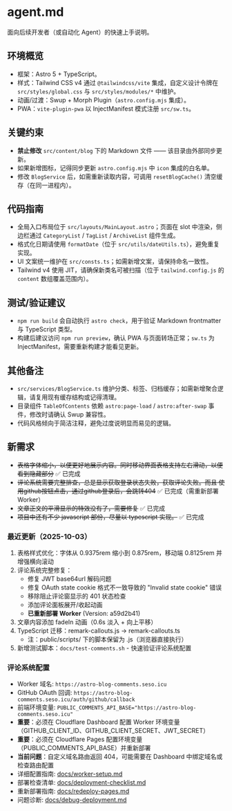 # agent.md

面向后续开发者（或自动化 Agent）的快速上手说明。

## 环境概览
- 框架：Astro 5 + TypeScript。
- 样式：Tailwind CSS v4 通过 `@tailwindcss/vite` 集成，自定义设计令牌在 `src/styles/global.css` 与 `src/styles/modules/*` 中维护。
- 动画/过渡：Swup + Morph Plugin（`astro.config.mjs` 集成）。
- PWA：`vite-plugin-pwa` 以 InjectManifest 模式注册 `src/sw.ts`。

## 关键约束
- **禁止修改** `src/content/blog` 下的 Markdown 文件 —— 该目录由外部同步更新。
- 如果新增图标，记得同步更新 `astro.config.mjs` 中 `icon` 集成的白名单。
- 修改 `BlogService` 后，如需重新读取内容，可调用 `resetBlogCache()` 清空缓存（在同一进程内）。

## 代码指南
- 全局入口布局位于 `src/layouts/MainLayout.astro`；页面在 slot 中渲染，侧边栏通过 `CategoryList` / `TagList` / `ArchiveList` 组件生成。
- 格式化日期请使用 `formatDate`（位于 `src/utils/dateUtils.ts`），避免重复实现。
- UI 文案统一维护在 `src/consts.ts`；如需新增文案，请保持命名一致性。
- Tailwind v4 使用 JIT，请确保新类名可被扫描（位于 `tailwind.config.js` 的 `content` 数组覆盖范围内）。

## 测试/验证建议
- `npm run build` 会自动执行 `astro check`，用于验证 Markdown frontmatter 与 TypeScript 类型。
- 构建后建议访问 `npm run preview`，确认 PWA 与页面转场正常；`sw.ts` 为 InjectManifest，需要重新构建才能看见更新。

## 其他备注
- `src/services/BlogService.ts` 维护分类、标签、归档缓存；如需新增聚合逻辑，请复用现有缓存结构或记得清理。
- 目录组件 `TableOfContents` 依赖 `astro:page-load` / `astro:after-swap` 事件，修改时请确认 Swup 兼容性。
- 代码风格倾向于简洁注释，避免过度说明显而易见的逻辑。

## 新需求
- ~~表格字体缩小，以便更好地展示内容。同时移动界面表格支持左右滑动，以便看到隐藏部分~~ ✅ 已完成
- ~~评论系统需要完整排查，总是显示获取登录状态失败，获取评论失败。而且 使用github按钮点击，通过github登录后，会跳转404~~ ✅ 已完成（需重新部署 Worker）
- ~~文章正文的平滑显示的特效没有了，需要修复~~ ✅ 已完成
- ~~项目中还有不少 javascript 部份，尽量以 typescript 实现。~~ ✅ 已完成

### 最近更新（2025-10-03）
1. 表格样式优化：字体从 0.9375rem 缩小到 0.875rem，移动端 0.8125rem 并增强横向滚动
2. 评论系统完整修复：
   - 修复 JWT base64url 解码问题
   - 修复 OAuth state cookie 格式不一致导致的 "Invalid state cookie" 错误
   - 移除阻止评论窗显示的 401 状态检查
   - 添加评论面板展开/收起动画
   - **已重新部署 Worker** (Version: a59d2b41)
3. 文章内容添加 fadeIn 动画（0.6s 淡入 + 向上平移）
4. TypeScript 迁移：remark-callouts.js → remark-callouts.ts
   - 注：public/scripts/ 下的脚本保留为 .js（浏览器直接执行）
5. 新增测试脚本：`docs/test-comments.sh` - 快速验证评论系统配置

### 评论系统配置
- Worker 域名: `https://astro-blog-comments.seso.icu`
- GitHub OAuth 回调: `https://astro-blog-comments.seso.icu/auth/github/callback`
- 前端环境变量: `PUBLIC_COMMENTS_API_BASE="https://astro-blog-comments.seso.icu"`
- **重要**：必须在 Cloudflare Dashboard 配置 Worker 环境变量（GITHUB_CLIENT_ID、GITHUB_CLIENT_SECRET、JWT_SECRET）
- **重要**：必须在 Cloudflare Pages 配置环境变量（PUBLIC_COMMENTS_API_BASE）并重新部署
- **当前问题**：自定义域名路由返回 404，可能需要在 Dashboard 中绑定域名或检查路由配置
- 详细配置指南: [docs/worker-setup.md](./docs/worker-setup.md)
- 部署检查清单: [docs/deployment-checklist.md](./docs/deployment-checklist.md)
- 重新部署指南: [docs/redeploy-pages.md](./docs/redeploy-pages.md)
- 问题诊断: [docs/debug-deployment.md](./docs/debug-deployment.md)
